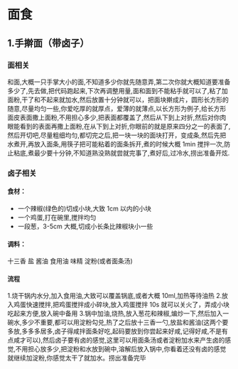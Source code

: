 # 面食

## 1.手擀面（带卤子）

### 面相关

和面,大概一只手掌大小的面,不知道多少你就先随意弄,第二次你就大概知道要准备多少了,先去做,把代码跑起来,下次再调整用量,面和面到不能粘手就可以了,粘了加面粉,干了和不起来就加水,然后放置十分钟就可以，把面块擀成片，圆形长方形的随意,尽量均匀一些,你爱吃厚的就厚点，爱薄的就薄点,以长方形为例子,给长方形面皮表面撒上面粉,不用担心多少,把表面都覆盖了,然后从下到上对折,然后对你肉眼能看到的表面再撒上面粉,在从下到上对折,你眼前的就是原来四分之一的表面了,然后开切吧,尽量粗细均匀,都切完之后,把一块一块的面块打开，变成条,然后先把水煮开,再放入面条,用筷子把可能粘着的面条拆开,煮的时候大概 1min 搅拌一次,防止粘底,煮最少要十分钟,不知道熟没熟就尝就完事了,煮好后,过冷水,捞出准备开炫.

### 卤子相关

#### 食材：

-   一个辣椒(绿色的)切成小块,大致 1cm 以内的小块
-   一个鸡蛋,打在碗里,搅拌均匀
-   一段葱，3-5cm 大概,切成小长条比辣椒块小一些

#### 调料：

十三香 盐 酱油 食用油 味精 淀粉(或者面条汤)

#### 流程

1.烧干锅内水分,加入食用油,大致可以覆盖锅底,或者大概 10ml,加热等待油热 2.放入鸡蛋快速搅拌,把鸡蛋搅拌成小碎块,放入鸡蛋搅拌 10s 就可以关火了，弄成小块吃起来方便,放入碗中备用 3.锅中加油,烧热,放入葱花和辣椒,煸炒一下,然后加入一碗水,多少不重要,都可以用淀粉勾兑,热了之后放十三香一勺,放盐和酱油(这两个要多放,多多多居多,卤子得咸拌面条好吃,起码要放到你尝起来好咸,记得好咸,不是有点咸才可以),然后卤子要有卤的感觉,这里可以用面条汤或者淀粉加水来产生卤的感觉,不用担心放多少,把淀粉和水放到碗中,溶解后放入锅中,你看着还没有卤的感觉就继续加淀粉,你感觉太干了就加水。捞出准备完毕
